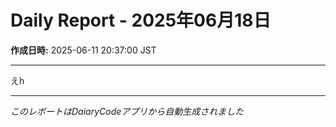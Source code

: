 # Daily Report - 2025年06月18日
 
**作成日時:** 2025-06-11 20:37:00 JST

---

えh

---

*このレポートはDaiaryCodeアプリから自動生成されました*
